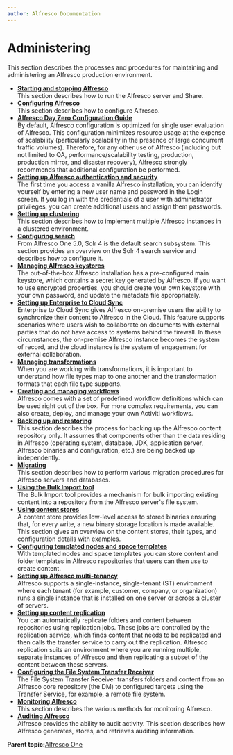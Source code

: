 ```yaml
---
author: Alfresco Documentation
---
```


# Administering

This section describes the processes and procedures for maintaining and administering an Alfresco production environment.

-   **[Starting and stopping Alfresco](../concepts/start-stop-intro.md)**  
This section describes how to run the Alfresco server and Share.
-   **[Configuring Alfresco](../concepts/ch-configuration.md)**  
This section describes how to configure Alfresco.
-   **[Alfresco Day Zero Configuration Guide](../concepts/zeroday-overview.md)**  
By default, Alfresco configuration is optimized for single user evaluation of Alfresco. This configuration minimizes resource usage at the expense of scalability \(particularly scalability in the presence of large concurrent traffic volumes\). Therefore, for any other use of Alfresco \(including but not limited to QA, performance/scalability testing, production, production mirror, and disaster recovery\), Alfresco strongly recommends that additional configuration be performed.
-   **[Setting up Alfresco authentication and security](../concepts/auth-intro.md)**  
The first time you access a vanilla Alfresco installation, you can identify yourself by entering a new user name and password in the Login screen. If you log in with the credentials of a user with administrator privileges, you can create additional users and assign them passwords.
-   **[Setting up clustering](../concepts/ha-intro.md)**  
This section describes how to implement multiple Alfresco instances in a clustered environment.
-   **[Configuring search](../concepts/solr-home.md)**  
From Alfresco One 5.0, Solr 4 is the default search subsystem. This section provides an overview on the Solr 4 search service and describes how to configure it.
-   **[Managing Alfresco keystores](../concepts/alf-keystores.md)**  
The out-of-the-box Alfresco installation has a pre-configured main keystore, which contains a secret key generated by Alfresco. If you want to use encrypted properties, you should create your own keystore with your own password, and update the metadata file appropriately.
-   **[Setting up Enterprise to Cloud Sync](../concepts/cloud-sync-intro.md)**  
Enterprise to Cloud Sync gives Alfresco on-premise users the ability to synchronize their content to Alfresco in the Cloud. This feature supports scenarios where users wish to collaborate on documents with external parties that do not have access to systems behind the firewall. In these circumstances, the on-premise Alfresco instance becomes the system of record, and the cloud instance is the system of engagement for external collaboration.
-   **[Managing transformations](../concepts/managing-transformations.md)**  
When you are working with transformations, it is important to understand how file types map to one another and the transformation formats that each file type supports.
-   **[Creating and managing workflows](../topics/wf-howto.md)**  
 Alfresco comes with a set of predefined workflow definitions which can be used right out of the box. For more complex requirements, you can also create, deploy, and manage your own Activiti workflows.
-   **[Backing up and restoring](../concepts/ch-backup-restore.md)**  
This section describes the process for backing up the Alfresco content repository only. It assumes that components other than the data residing in Alfresco \(operating system, database, JDK, application server, Alfresco binaries and configuration, etc.\) are being backed up independently.
-   **[Migrating](../concepts/migrating.md)**  
This section describes how to perform various migration procedures for Alfresco servers and databases.
-   **[Using the Bulk Import tool](../concepts/Bulk-Import-Tool.md)**  
 The Bulk Import tool provides a mechanism for bulk importing existing content into a repository from the Alfresco server's file system.
-   **[Using content stores](../concepts/manage-cs-home.md)**  
A content store provides low-level access to stored binaries ensuring that, for every write, a new binary storage location is made available. This section gives an overview on the content stores, their types, and configuration details with examples.
-   **[Configuring templated nodes and space templates](../concepts/templated-nodes-intro.md)**  
With templated nodes and space templates you can store content and folder templates in Alfresco repositories that users can then use to create content.
-   **[Setting up Alfresco multi-tenancy](../concepts/mt-intro.md)**  
Alfresco supports a single-instance, single-tenant \(ST\) environment where each tenant \(for example, customer, company, or organization\) runs a single instance that is installed on one server or across a cluster of servers.
-   **[Setting up content replication](../concepts/admintools-replication-config.md)**  
You can automatically replicate folders and content between repositories using replication jobs. These jobs are controlled by the replication service, which finds content that needs to be replicated and then calls the transfer service to carry out the replication. Alfresco replication suits an environment where you are running multiple, separate instances of Alfresco and then replicating a subset of the content between these servers.
-   **[Configuring the File System Transfer Receiver](../concepts/FSTR-intro.md)**  
The File System Transfer Receiver transfers folders and content from an Alfresco core repository \(the DM\) to configured targets using the Transfer Service, for example, a remote file system.
-   **[Monitoring Alfresco](../concepts/monitoring-intro.md)**  
This section describes the various methods for monitoring Alfresco.
-   **[Auditing Alfresco](../concepts/audit-intro.md)**  
Alfresco provides the ability to audit activity. This section describes how Alfresco generates, stores, and retrieves auditing information.

**Parent topic:**[Alfresco One](../concepts/welcome.md)

